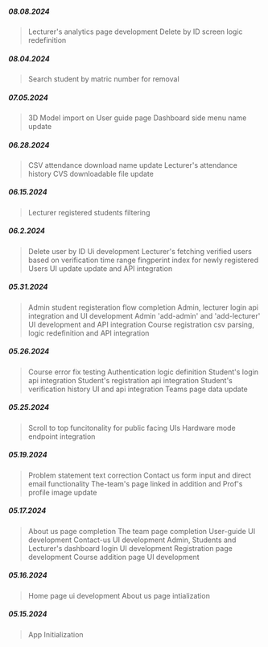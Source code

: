 ##### 08.08.2024

> Lecturer's analytics page development
> Delete by ID screen logic redefinition

##### 08.04.2024

> Search student by matric number for removal

##### 07.05.2024

> 3D Model import on User guide page
> Dashboard side menu name update

##### 06.28.2024

> CSV attendance download name update
> Lecturer's attendance history CVS downloadable file update

##### 06.15.2024

> Lecturer registered students filtering

##### 06.2.2024

> Delete user by ID Ui development
> Lecturer's fetching verified users based on verification time range
> fingperint index for newly registered Users UI update update and API integration

##### 05.31.2024

> Admin student registeration flow completion
> Admin, lecturer login api integration and UI development
> Admin 'add-admin' and 'add-lecturer' UI development and API integration
> Course registration csv parsing, logic redefinition and API integration

##### 05.26.2024

> Course error fix testing
> Authentication logic definition
> Student's login api integration
> Student's registration api integration
> Student's verification history UI and api integration
> Teams page data update

##### 05.25.2024

> Scroll to top funcitonality for public facing UIs
> Hardware mode endpoint integration

##### 05.19.2024

> Problem statement text correction
> Contact us form input and direct email functionality
> The-team's page linked in addition and Prof's profile image update

##### 05.17.2024

> About us page completion
> The team page completion
> User-guide UI development
> Contact-us UI development
> Admin, Students and Lecturer's dashboard
> login UI development
> Registration page development
> Course addition page UI development

##### 05.16.2024

> Home page ui development
> About us page intialization

##### 05.15.2024

> App Initialization
